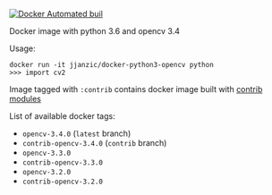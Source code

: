 [![Docker Automated buil](https://img.shields.io/docker/automated/jjanzic/docker-python3-opencv.svg)]()

Docker image with python 3.6 and opencv 3.4

Usage:

    docker run -it jjanzic/docker-python3-opencv python
    >>> import cv2

Image tagged with `:contrib` contains docker image built with [contrib modules](https://github.com/opencv/opencv_contrib/)

List of available docker tags:

- `opencv-3.4.0` (`latest` branch)
- `contrib-opencv-3.4.0` (`contrib` branch)
- `opencv-3.3.0`
- `contrib-opencv-3.3.0`
- `opencv-3.2.0`
- `contrib-opencv-3.2.0`
